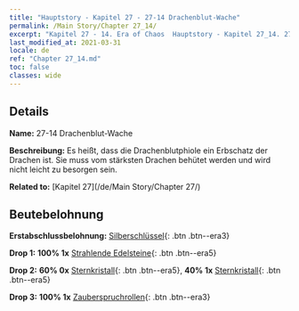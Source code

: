 ```yaml
---
title: "Hauptstory - Kapitel 27 - 27-14 Drachenblut-Wache"
permalink: /Main Story/Chapter 27_14/
excerpt: "Kapitel 27 - 14. Era of Chaos  Hauptstory - Kapitel 27_14. 27-14 Drachenblut-Wache"
last_modified_at: 2021-03-31
locale: de
ref: "Chapter 27_14.md"
toc: false
classes: wide
---
```


## Details

 **Name:** 27-14 Drachenblut-Wache

 **Beschreibung:** Es heißt, dass die Drachenblutphiole ein Erbschatz der Drachen ist. Sie muss vom stärksten Drachen behütet werden und wird nicht leicht zu besorgen sein.

 **Related to:** [Kapitel 27](/de/Main Story/Chapter 27/)

## Beutebelohnung

 **Erstabschlussbelohnung:** [Silberschlüssel](/de/Items/con_693/){: .btn .btn--era3}

 **Drop 1:** **100% 1x** [Strahlende Edelsteine](/de/Items/mat_100/){: .btn .btn--era5}

 **Drop 2:** **60% 0x** [Sternkristall](/de/Items/mat_94/){: .btn .btn--era5}, **40% 1x** [Sternkristall](/de/Items/mat_94/){: .btn .btn--era5}

 **Drop 3:** **100% 1x** [Zauberspruchrollen](/de/Items/con_694/){: .btn .btn--era3}


